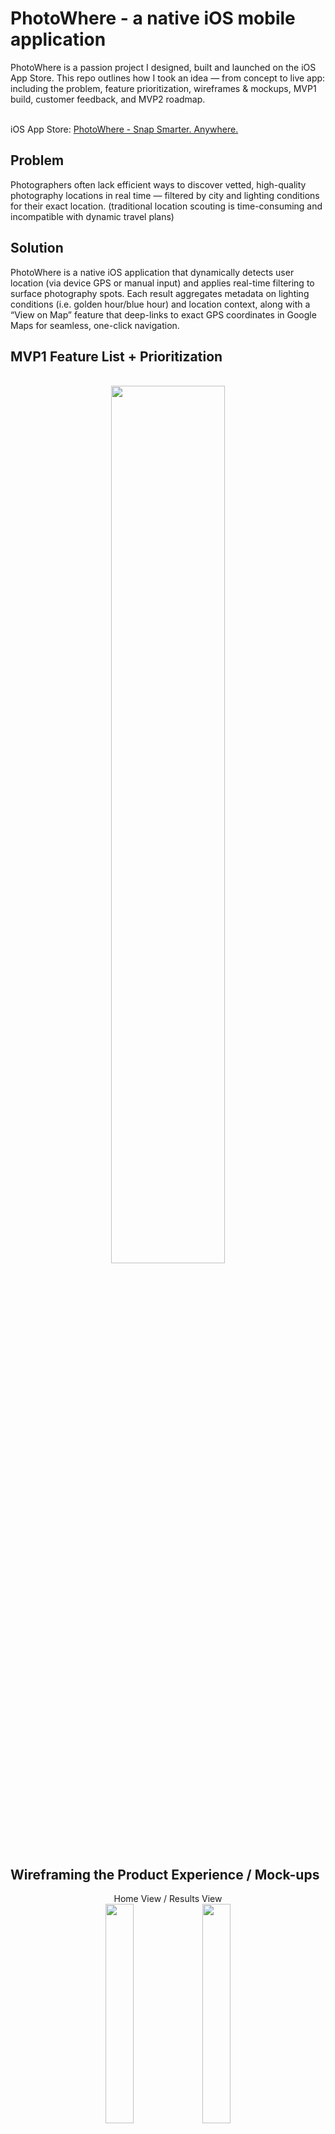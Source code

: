 <h1>PhotoWhere - a native iOS mobile application</h1>
PhotoWhere is a passion project I designed, built and launched on the iOS App Store. This repo outlines how I took an idea — from concept to live app: including the problem, feature prioritization, wireframes & mockups, MVP1 build, customer feedback, and MVP2 roadmap.
<br />
<br>
<p>
  iOS App Store:
  <a href="https://apps.apple.com/us/app/photowhere-snap-smarter/id6748592837" target="_blank">PhotoWhere - Snap Smarter. Anywhere. </a>
</p>

<h2>Problem</h2>
Photographers often lack efficient ways to discover vetted, high-quality photography locations in real time — filtered by city and lighting conditions for their exact location. (traditional location scouting is time-consuming and incompatible with dynamic travel plans)

<h2>Solution</h2>
PhotoWhere is a native iOS application that dynamically detects user location (via device GPS or manual input) and applies real-time filtering to surface photography spots. Each result aggregates metadata on lighting conditions (i.e. golden hour/blue hour) and location context, along with a “View on Map” feature that deep-links to exact GPS coordinates in Google Maps for seamless, one-click navigation.
<br />


<h2> MVP1 Feature List + Prioritization </h2>
<p align="center">
<br/>
<img src="https://i.imgur.com/SRxFc38.png" height="60%" width="60%"/>
<br />


<h2> Wireframing the Product Experience / Mock-ups </h2>
<p align="center">
Home View / Results View
<br/>
<img src="https://i.imgur.com/r37TwyH.png" height="30%" width="30%"/> <img src="https://i.imgur.com/Z5thT2G.png" height="30%" width="30%"/>
<br />

<h2> Build - MVP1</h2>

<p>
Environments Used: <br>
&nbsp;&nbsp;&nbsp;&nbsp;- Bubble.io native mobile (visual development platform) <br>
&nbsp;&nbsp;&nbsp;&nbsp;- bubble native DB <br>
&nbsp;&nbsp;&nbsp;&nbsp;- Responsive, mobile-optimized UI 
</p>

<br>
<p>
API Integrations: <br>
&nbsp;&nbsp;&nbsp;&nbsp;1. Flickr API (public) <br>
&nbsp;&nbsp;&nbsp;&nbsp;&nbsp;&nbsp;&nbsp;&nbsp;- Used to query geotagged images in real time based on latitude/longitude/radius <br>
&nbsp;&nbsp;&nbsp;&nbsp;&nbsp;&nbsp;&nbsp;&nbsp;- Get request (https, rest-API), JSON output <br>
&nbsp;&nbsp;&nbsp;&nbsp;&nbsp;&nbsp;&nbsp;&nbsp;- Contextual static parameters (tags, geo metadata, sort order) <br>
&nbsp;&nbsp;&nbsp;&nbsp;&nbsp;&nbsp;&nbsp;&nbsp;- Dynamic location (lon, lat) url parameters <br>
<br>
&nbsp;&nbsp;&nbsp;&nbsp;2,3. Google Places & Geocoding APIs <br>
&nbsp;&nbsp;&nbsp;&nbsp;&nbsp;&nbsp;&nbsp;&nbsp;- Enabled location resolution from user input or device GPS to structured geographic coordinates (lon,lat) <br>
&nbsp;&nbsp;&nbsp;&nbsp;&nbsp;&nbsp;&nbsp;&nbsp;- Location names (city,state,country) are dynamically populated via Google Places Autocomplete Service <br>
&nbsp;&nbsp;&nbsp;&nbsp;&nbsp;&nbsp;&nbsp;&nbsp;- Get request (https, rest-API), JSON output <br>
&nbsp;&nbsp;&nbsp;&nbsp;&nbsp;&nbsp;&nbsp;&nbsp;- Dynamic address (lon, lat) url parameters <br>
</p>


<br>
<p>
Image Unique URL Generation: <br>
&nbsp;&nbsp;&nbsp;&nbsp;- Constructed the sources URL for a photo via image ID, server ID, secret (returned by Flicker API call) <br>
&nbsp;&nbsp;&nbsp;&nbsp;- example pull: https://live.staticflickr.com/{server-id}/{id}_{secret}_{size-suffix}.jpg <br>
</p>

<br>
<p>
iOS Deployment: <br>
&nbsp;&nbsp;&nbsp;&nbsp;- Deployed as a native iOS application via BDK Native (iOS wrapper) <br>
&nbsp;&nbsp;&nbsp;&nbsp;- Packed as .ipa binary file for iOS distribution (complied assets) <br>
</p>


<p align="center">
<br/>
<img src="https://i.imgur.com/4W72EP4.jpeg" height="20%" width="18.7%"/> <img src="https://i.imgur.com/8Yxq7CA.jpeg" height="20%" width="18.7%"/> <img src="https://i.imgur.com/uhAaTnB.jpeg" height="20%" width="18.7%"/><img src="https://i.imgur.com/g0POeSg.jpeg" height="20%" width="18.7%"/> <img src="https://i.imgur.com/Q2akhXs.jpeg" height="20%" width="18.7%"/>
<br />


<h2> User/Customer Feedback </h2>
<p align="center">
<br/>
<img src="https://i.imgur.com/voolhU9.png" height="80%" width="80%"/>
<br />


<h2> Iterate + MVP2 Feature List </h2>
<br/>
a
<br />

